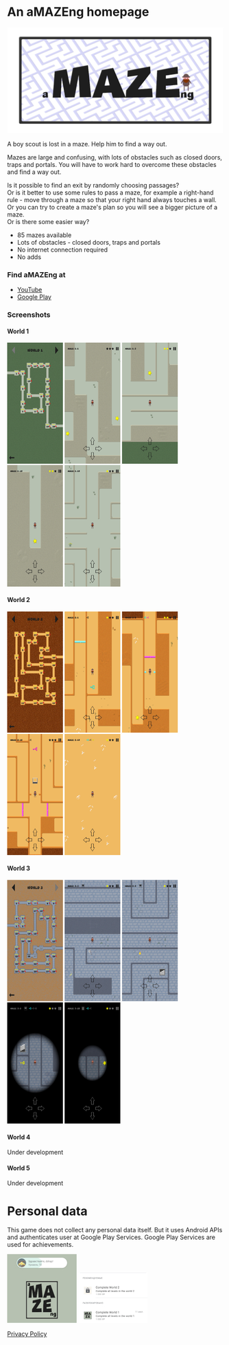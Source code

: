 # An aMAZEng homepage

![](./images/Feature%20graphic.png)

A boy scout is lost in a maze.
Help him to find a way out.

Mazes are large and confusing, with lots of obstacles such as closed doors, traps and portals.
You will have to work hard to overcome these obstacles and find a way out.

Is it possible to find an exit by randomly choosing passages?\
Or is it better to use some rules to pass a maze, for example a right-hand rule - move through a maze so that your right hand always touches a wall.\
Or you can try to create a maze's plan so you will see a bigger picture of a maze.\
Or is there some easier way?

* 85 mazes available
* Lots of obstacles - closed doors, traps and portals
* No internet connection required
* No adds

### Find aMAZEng at
* [YouTube](https://www.youtube.com/playlist?list=PLKUSt_OFstuyi2PSv1t3yXA586KpwRxTD)
* [Google Play](https://play.google.com/store/apps/details?id=ru.d_shap.ap.amazeng)

### Screenshots

#### World 1
<img src="images/screenshot-01-01.jpg" alt="screenshot-01-01" width="130" />
<img src="images/screenshot-01-02.jpg" alt="screenshot-01-02" width="130" />
<img src="images/screenshot-01-03.jpg" alt="screenshot-01-03" width="130" />
<img src="images/screenshot-01-04.jpg" alt="screenshot-01-04" width="130" />
<img src="images/screenshot-01-05.jpg" alt="screenshot-01-05" width="130" />

#### World 2
<img src="images/screenshot-02-01.jpg" alt="screenshot-02-01" width="130" />
<img src="images/screenshot-02-02.jpg" alt="screenshot-02-02" width="130" />
<img src="images/screenshot-02-03.jpg" alt="screenshot-02-03" width="130" />
<img src="images/screenshot-02-04.jpg" alt="screenshot-02-04" width="130" />
<img src="images/screenshot-02-05.jpg" alt="screenshot-02-05" width="130" />

#### World 3
<img src="images/screenshot-03-01.jpg" alt="screenshot-03-01" width="130" />
<img src="images/screenshot-03-02.jpg" alt="screenshot-03-02" width="130" />
<img src="images/screenshot-03-03.jpg" alt="screenshot-03-03" width="130" />
<img src="images/screenshot-03-04.jpg" alt="screenshot-03-04" width="130" />
<img src="images/screenshot-03-05.jpg" alt="screenshot-03-05" width="130" />

#### World 4
Under development

#### World 5
Under development

# Personal data

This game does not collect any personal data itself.
But it uses Android APIs and authenticates user at Google Play Services.
Google Play Services are used for achievements.

![](./images/screenshot-pd-01.jpg)
![](./images/screenshot-pd-02.jpg)


[Privacy Policy](./PrivacyPolicy.md)
